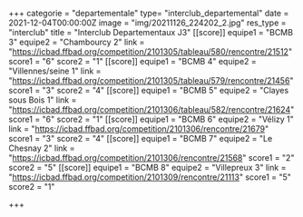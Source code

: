+++
categorie = "departementale"
type= "interclub_departemental"
date = 2021-12-04T00:00:00Z
image = "img/20211126_224202_2.jpg"
res_type = "interclub"
title = "Interclub Departementaux J3"
[[score]]
equipe1 = "BCMB 3"
equipe2 = "Chambourcy 2"
link = "https://icbad.ffbad.org/competition/2101305/tableau/580/rencontre/21512"
score1 = "6"
score2 = "1"
[[score]]
equipe1 = "BCMB 4"
equipe2 = "Villennes/seine 1"
link = "https://icbad.ffbad.org/competition/2101305/tableau/579/rencontre/21456"
score1 = "3"
score2 = "4"
[[score]]
equipe1 = "BCMB 5"
equipe2 = "Clayes sous Bois 1"
link = "https://icbad.ffbad.org/competition/2101306/tableau/582/rencontre/21624"
score1 = "6"
score2 = "1"
[[score]]
equipe1 = "BCMB 6"
equipe2 = "Vélizy 1"
link = "https://icbad.ffbad.org/competition/2101306/rencontre/21679"
score1 = "3"
score2 = "4"
[[score]]
equipe1 = "BCMB 7"
equipe2 = "Le Chesnay 2"
link = "https://icbad.ffbad.org/competition/2101306/rencontre/21568"
score1 = "2"
score2 = "5"
[[score]]
equipe1 = "BCMB 8"
equipe2 = "Villepreux 3"
link = "https://icbad.ffbad.org/competition/2101309/rencontre/21113"
score1 = "5"
score2 = "1"

+++
